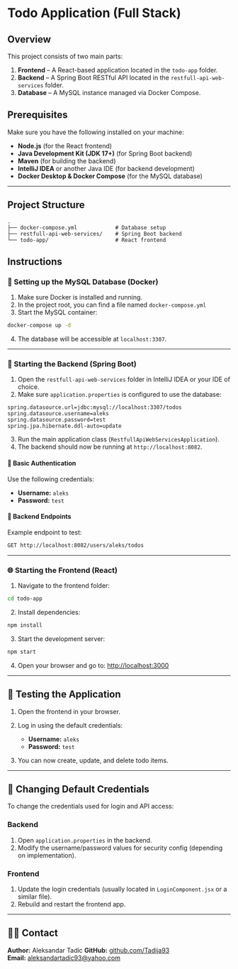 # Todo Application (Full Stack)

## Overview

This project consists of two main parts:

1. **Frontend** – A React-based application located in the `todo-app` folder.
2. **Backend** – A Spring Boot RESTful API located in the `restfull-api-web-services` folder.
3. **Database** – A MySQL instance managed via Docker Compose.

## Prerequisites

Make sure you have the following installed on your machine:

- **Node.js** (for the React frontend)
- **Java Development Kit (JDK 17+)** (for Spring Boot backend)
- **Maven** (for building the backend)
- **IntelliJ IDEA** or another Java IDE (for backend development)
- **Docker Desktop & Docker Compose** (for the MySQL database)

---

## Project Structure

```plaintext
.
├── docker-compose.yml            # Database setup
├── restfull-api-web-services/    # Spring Boot backend
└── todo-app/                     # React frontend
```

## Instructions

### 🐬 Setting up the MySQL Database (Docker)

1. Make sure Docker is installed and running.
2. In the project root, you can find a file named `docker-compose.yml`
3. Start the MySQL container:

```bash
docker-compose up -d
```

4. The database will be accessible at `localhost:3307`.

---

### 🚀 Starting the Backend (Spring Boot)

1. Open the `restfull-api-web-services` folder in IntelliJ IDEA or your IDE of choice.
2. Make sure `application.properties` is configured to use the database:

```properties
spring.datasource.url=jdbc:mysql://localhost:3307/todos
spring.datasource.username=aleks
spring.datasource.password=test
spring.jpa.hibernate.ddl-auto=update
```

3. Run the main application class (`RestfullApiWebServicesApplication`).
4. The backend should now be running at `http://localhost:8082`.

#### 🔐 Basic Authentication

Use the following credentials:

- **Username:** `aleks`
- **Password:** `test`

#### 🔗 Backend Endpoints

Example endpoint to test:

```bash
GET http://localhost:8082/users/aleks/todos
```

---

### 🌐 Starting the Frontend (React)

1. Navigate to the frontend folder:

```bash
cd todo-app
```

2. Install dependencies:

```bash
npm install
```

3. Start the development server:

```bash
npm start
```

4. Open your browser and go to: [http://localhost:3000](http://localhost:3000)

---

## 🧪 Testing the Application

1. Open the frontend in your browser.
2. Log in using the default credentials:

   - **Username:** `aleks`
   - **Password:** `test`

3. You can now create, update, and delete todo items.

---

## 🔧 Changing Default Credentials

To change the credentials used for login and API access:

### Backend

1. Open `application.properties` in the backend.
2. Modify the username/password values for security config (depending on implementation).

### Frontend

1. Update the login credentials (usually located in `LoginComponent.jsx` or a similar file).
2. Rebuild and restart the frontend app.

---

## 🧑‍💻 Contact

**Author:** Aleksandar Tadic
**GitHub:** [github.com/Tadija93](https://github.com/Tadija93)  
**Email:** aleksandartadic93@yahoo.com
